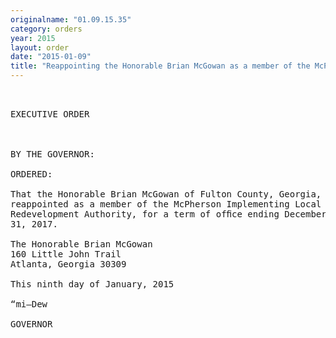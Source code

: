 ```yaml
---
originalname: "01.09.15.35"
category: orders
year: 2015
layout: order
date: "2015-01-09"
title: "Reappointing the Honorable Brian McGowan as a member of the McPherson Implementing Local Redevelopment Authority"
---
```

<pre>
 

EXECUTIVE ORDER

 

BY THE GOVERNOR:

ORDERED:

That the Honorable Brian McGowan of Fulton County, Georgia, is
reappointed as a member of the McPherson Implementing Local
Redevelopment Authority, for a term of ofﬁce ending December
31, 2017.

The Honorable Brian McGowan
160 Little John Trail
Atlanta, Georgia 30309

This ninth day of January, 2015

“mi—Dew

GOVERNOR

 

 

 

</pre>
